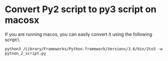 # Convert Py2 script to py3 script on macosx
If you are running macos, you can easily convert it using the following script:\
```
python3 /Library/Frameworks/Python.framework/Versions/3.6/bin/2to3 -w pytnon_2_script.py

```